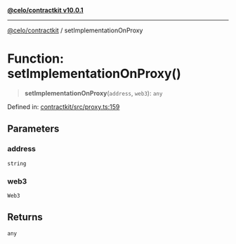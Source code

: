 [**@celo/contractkit v10.0.1**](../README.md)

***

[@celo/contractkit](../globals.md) / setImplementationOnProxy

# Function: setImplementationOnProxy()

> **setImplementationOnProxy**(`address`, `web3`): `any`

Defined in: [contractkit/src/proxy.ts:159](https://github.com/celo-org/developer-tooling/blob/master/packages/sdk/contractkit/src/proxy.ts#L159)

## Parameters

### address

`string`

### web3

`Web3`

## Returns

`any`
